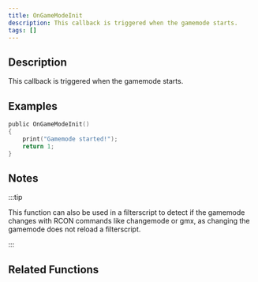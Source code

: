 ```yaml
---
title: OnGameModeInit
description: This callback is triggered when the gamemode starts.
tags: []
---
```


## Description

This callback is triggered when the gamemode starts.

## Examples

```c
public OnGameModeInit()
{
    print("Gamemode started!");
    return 1;
}
```

## Notes

:::tip

This function can also be used in a filterscript to detect if the gamemode changes with RCON commands like changemode or gmx, as changing the gamemode does not reload a filterscript.

:::

## Related Functions
